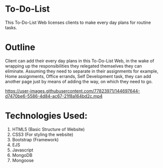 # To-Do-List
This To-Do-List Web licenses clients to make every day plans for routine tasks.
# Outline
 Client can add their every day plans in this To-Do-List Web, in the wake of wrapping up the responsibilities they relegated themselves they can eliminate. Assuming they need to    separate in their assignments
 for example, Home assignments, Office errands, Self Development task, they can add another page just by means of adding the way, on which they need to go.

https://user-images.githubusercontent.com/77823971/144697644-d7470be6-5586-4d84-ac67-21f8a164bd2c.mp4

# Technologies Used:
1. HTML5 (Basic Structure of Website)
2. CSS3 (For styling the website)
3. Bootstrap (Framework)
4. EJS 
5. Javascript
6. MongoDB
7. Mongoose
